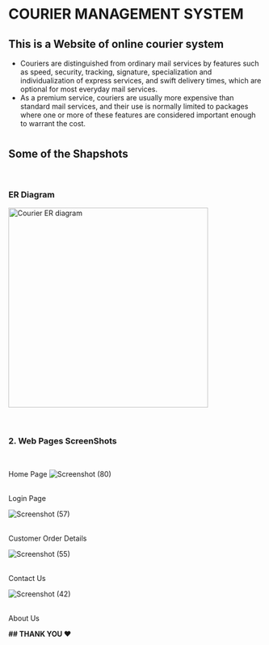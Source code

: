 # COURIER MANAGEMENT SYSTEM
## This is a Website of online courier system
- Couriers are distinguished from ordinary mail services by features such as speed, security, tracking, signature, specialization and individualization of express services, and swift delivery times, which are optional for most everyday mail services. 
- As a premium service, couriers are usually more expensive than standard mail services, and their use is normally limited to packages where one or more of these features are considered important enough to warrant the cost.

 #

## Some of the Shapshots
<br>

### ER Diagram

<img width="395" alt="Courier  ER diagram" src="https://user-images.githubusercontent.com/75004804/130726455-f75dd62a-0276-43c3-9ba2-9e4ad9131fa0.png">
<br>
<br>

#

### 2. Web Pages ScreenShots
<br>

Home Page
![Screenshot (80)](https://user-images.githubusercontent.com/75004804/130727454-29b00c24-853c-44c4-b249-8057ad8b727c.png)
<br>
<br>

Login Page

![Screenshot (57)](https://user-images.githubusercontent.com/75004804/130727484-21c3e5cc-51af-456d-bb00-32e5024a0616.png)
<br>
<br>

Customer Order Details

![Screenshot (55)](https://user-images.githubusercontent.com/75004804/130727502-2dd328ac-d124-4c39-a424-fc292965d355.png)
<br>
<br>

Contact Us

![Screenshot (42)](https://user-images.githubusercontent.com/75004804/130727508-139d7901-6b4a-4cc9-a973-52d7ae8b0ab8.png)
<br>
<br>

About Us

<b>
## THANK YOU ❤ </b>
